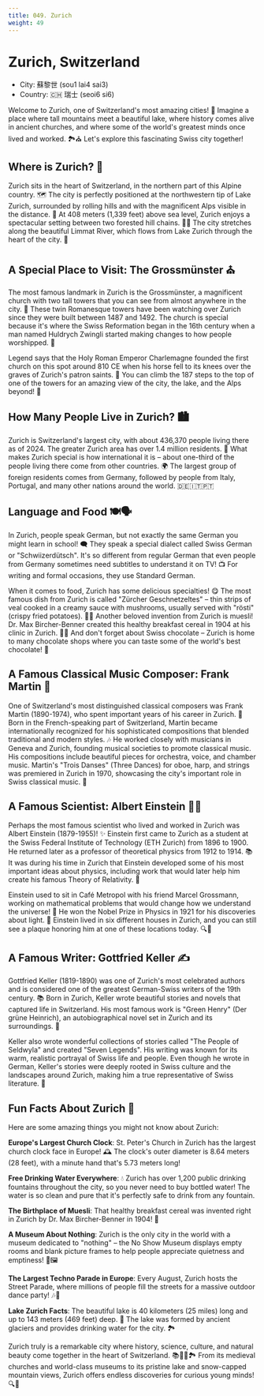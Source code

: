 ```yaml
---
title: 049. Zurich
weight: 49
---
```


# Zurich, Switzerland

- City: 蘇黎世 (sou1 lai4 sai3)
- Country: 🇨🇭 瑞士 (seoi6 si6)

Welcome to Zurich, one of Switzerland's most amazing cities! 🌟 Imagine a place where tall mountains meet a beautiful lake, where history comes alive in ancient churches, and where some of the world's greatest minds once lived and worked. 🏞️⛪️ Let's explore this fascinating Swiss city together!

## Where is Zurich? 📍

Zurich sits in the heart of Switzerland, in the northern part of this Alpine country. 🗺️ The city is perfectly positioned at the northwestern tip of Lake Zurich, surrounded by rolling hills and with the magnificent Alps visible in the distance. 🌄 At 408 meters (1,339 feet) above sea level, Zurich enjoys a spectacular setting between two forested hill chains. 🌲🌳 The city stretches along the beautiful Limmat River, which flows from Lake Zurich through the heart of the city. 🌊

## A Special Place to Visit: The Grossmünster ⛪️

The most famous landmark in Zurich is the Grossmünster, a magnificent church with two tall towers that you can see from almost anywhere in the city. 🏰 These twin Romanesque towers have been watching over Zurich since they were built between 1487 and 1492. The church is special because it's where the Swiss Reformation began in the 16th century when a man named Huldrych Zwingli started making changes to how people worshipped. 🙏

Legend says that the Holy Roman Emperor Charlemagne founded the first church on this spot around 810 CE when his horse fell to its knees over the graves of Zurich's patron saints. 🐴 You can climb the 187 steps to the top of one of the towers for an amazing view of the city, the lake, and the Alps beyond! 🌟

## How Many People Live in Zurich? 🏙️

Zurich is Switzerland's largest city, with about 436,370 people living there as of 2024. The greater Zurich area has over 1.4 million residents. 👥 What makes Zurich special is how international it is – about one-third of the people living there come from other countries. 🌍 The largest group of foreign residents comes from Germany, followed by people from Italy, Portugal, and many other nations around the world. 🇩🇪🇮🇹🇵🇹

## Language and Food 🍽️🗣️

In Zurich, people speak German, but not exactly the same German you might learn in school! 🗨️ They speak a special dialect called Swiss German or "Schwiizerdütsch". It's so different from regular German that even people from Germany sometimes need subtitles to understand it on TV! 📺 For writing and formal occasions, they use Standard German.

When it comes to food, Zurich has some delicious specialties! 😋 The most famous dish from Zurich is called "Zürcher Geschnetzeltes" – thin strips of veal cooked in a creamy sauce with mushrooms, usually served with "rösti" (crispy fried potatoes). 🥘🥔 Another beloved invention from Zurich is muesli! Dr. Max Bircher-Benner created this healthy breakfast cereal in 1904 at his clinic in Zurich. 🌾🥣 And don't forget about Swiss chocolate – Zurich is home to many chocolate shops where you can taste some of the world's best chocolate! 🍫

## A Famous Classical Music Composer: Frank Martin 🎼

One of Switzerland's most distinguished classical composers was Frank Martin (1890-1974), who spent important years of his career in Zurich. 🎻 Born in the French-speaking part of Switzerland, Martin became internationally recognized for his sophisticated compositions that blended traditional and modern styles. 🎶 He worked closely with musicians in Geneva and Zurich, founding musical societies to promote classical music. His compositions include beautiful pieces for orchestra, voice, and chamber music. Martin's "Trois Danses" (Three Dances) for oboe, harp, and strings was premiered in Zurich in 1970, showcasing the city's important role in Swiss classical music. 🎵

## A Famous Scientist: Albert Einstein 👨‍🔬

Perhaps the most famous scientist who lived and worked in Zurich was Albert Einstein (1879-1955)! ✨ Einstein first came to Zurich as a student at the Swiss Federal Institute of Technology (ETH Zurich) from 1896 to 1900. He returned later as a professor of theoretical physics from 1912 to 1914. 📚 It was during his time in Zurich that Einstein developed some of his most important ideas about physics, including work that would later help him create his famous Theory of Relativity. 🧠

Einstein used to sit in Café Metropol with his friend Marcel Grossmann, working on mathematical problems that would change how we understand the universe! 🌌 He won the Nobel Prize in Physics in 1921 for his discoveries about light. 🌟 Einstein lived in six different houses in Zurich, and you can still see a plaque honoring him at one of these locations today. 🔍🏡

## A Famous Writer: Gottfried Keller ✍️

Gottfried Keller (1819-1890) was one of Zurich's most celebrated authors and is considered one of the greatest German-Swiss writers of the 19th century. 📚 Born in Zurich, Keller wrote beautiful stories and novels that captured life in Switzerland. His most famous work is "Green Henry" (Der grüne Heinrich), an autobiographical novel set in Zurich and its surroundings. 📖

Keller also wrote wonderful collections of stories called "The People of Seldwyla" and created "Seven Legends". His writing was known for its warm, realistic portrayal of Swiss life and people. Even though he wrote in German, Keller's stories were deeply rooted in Swiss culture and the landscapes around Zurich, making him a true representative of Swiss literature. 🌄

## Fun Facts About Zurich 🎉

Here are some amazing things you might not know about Zurich:

**Europe's Largest Church Clock**: St. Peter's Church in Zurich has the largest church clock face in Europe! 🕰️ The clock's outer diameter is 8.64 meters (28 feet), with a minute hand that's 5.73 meters long!

**Free Drinking Water Everywhere**: 💧 Zurich has over 1,200 public drinking fountains throughout the city, so you never need to buy bottled water! The water is so clean and pure that it's perfectly safe to drink from any fountain.

**The Birthplace of Muesli**: That healthy breakfast cereal was invented right in Zurich by Dr. Max Bircher-Benner in 1904! 🥣

**A Museum About Nothing**: Zurich is the only city in the world with a museum dedicated to "nothing" – the No Show Museum displays empty rooms and blank picture frames to help people appreciate quietness and emptiness! 🎨🖼️

**The Largest Techno Parade in Europe**: Every August, Zurich hosts the Street Parade, where millions of people fill the streets for a massive outdoor dance party! 🎶💃

**Lake Zurich Facts**: The beautiful lake is 40 kilometers (25 miles) long and up to 143 meters (469 feet) deep. 🌊 The lake was formed by ancient glaciers and provides drinking water for the city. 🏞️

Zurich truly is a remarkable city where history, science, culture, and natural beauty come together in the heart of Switzerland. 📚🔭🎨🏞️ From its medieval churches and world-class museums to its pristine lake and snow-capped mountain views, Zurich offers endless discoveries for curious young minds! 🔍🌟